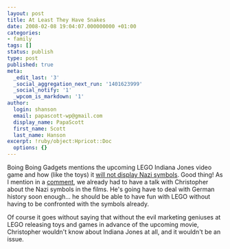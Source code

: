 ```yaml
---
layout: post
title: At Least They Have Snakes
date: 2008-02-08 19:04:07.000000000 +01:00
categories:
- family
tags: []
status: publish
type: post
published: true
meta:
  _edit_last: '3'
  _social_aggregation_next_run: '1401623999'
  _social_notify: '1'
  _wpcom_is_markdown: '1'
author:
  login: shanson
  email: papascott-wp@gmail.com
  display_name: PapaScott
  first_name: Scott
  last_name: Hanson
excerpt: !ruby/object:Hpricot::Doc
  options: {}
---
```

<p>Boing Boing Gadgets mentions the upcoming LEGO Indiana Jones video game and how (like the toys) it <a href="http://gadgets.boingboing.net/2008/02/08/lego-indiana-jones-v.html">will not display Nazi symbols</a>. Good thing! As I mention in a <a href="http://gadgets.boingboing.net/2008/02/08/lego-indiana-jones-v.html#comment-121962">comment</a>, we already had to have a talk with Christopher about the Nazi symbols in the films.  He's going have to deal with German history soon enough... he should be able to have fun with LEGO without having to be confronted with the symbols already.</p>
<p>Of course it goes without saying that without the evil marketing geniuses at LEGO releasing toys and games in advance of the upcoming movie, Christopher wouldn't know about Indiana Jones at all, and it wouldn't be an issue.</p>
